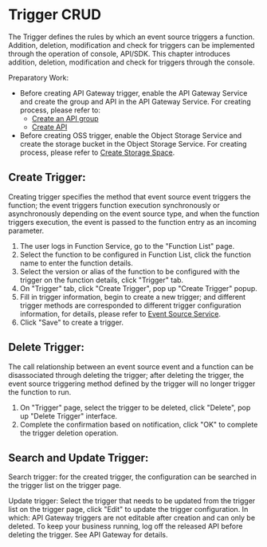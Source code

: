 # Trigger CRUD

The Trigger defines the rules by which an event source triggers a function. Addition, deletion, modification and check for triggers can be implemented through the operation of console, API/SDK. This chapter introduces addition, deletion, modification and check for triggers through the console.

Preparatory Work:

* Before creating API Gateway trigger, enable the API Gateway Service and create the group and API in the API Gateway Service. For creating process, please refer to:
   - [Create an API group](/documentation/Middleware/API-Gateway/Operation-Guide/Create-APIGroup/Create-APIGroup.md)
   - [Create API](/documentation/Middleware/API-Gateway/Operation-Guide/Create-API/Create-API.md)
* Before creating OSS trigger, enable the Object Storage Service and create the storage bucket in the Object Storage Service. For creating process, please refer to [Create Storage Space](/documentation/Storage-and-CDN/Object-Storage-Service/Operation-Guide/Manage-Bucket/Create-Bucket-2.md).


 

## Create Trigger:

Creating trigger specifies the method that event source event triggers the function; the event triggers function execution synchronously or asynchronously depending on the event source type, and when the function triggers execution, the event is passed to the function entry as an incoming parameter.

1. The user logs in Function Service, go to the "Function List" page.
2. Select the function to be configured in Function List, click the function name to enter the function details.
3. Select the version or alias of the function to be configured with the trigger on the function details, click "Trigger" tab.
4. On "Trigger" tab, click "Create Trigger", pop up "Create Trigger" popup.
5. Fill in trigger information, begin to create a new trigger; and different trigger methods are corresponded to different trigger configuration information, for details, please refer to [Event Source Service](eventsourceservice/eventsource-service.md).
6. Click "Save" to create a trigger.

 

## Delete Trigger:

The call relationship between an event source event and a function can be disassociated through deleting the trigger; after deleting the trigger, the event source triggering method defined by the trigger will no longer trigger the function to run.

1. On "Trigger" page, select the trigger to be deleted, click "Delete", pop up "Delete Trigger" interface.
2. Complete the confirmation based on notification, click "OK" to complete the trigger deletion operation.

 

## Search and Update Trigger:

Search trigger: for the created trigger, the configuration can be searched in the trigger list on the trigger page.

Update trigger: Select the trigger that needs to be updated from the trigger list on the trigger page, click "Edit" to update the trigger configuration. In which: API Gateway triggers are not editable after creation and can only be deleted. To keep your business running, log off the released API before deleting the trigger. See API Gateway for details.
